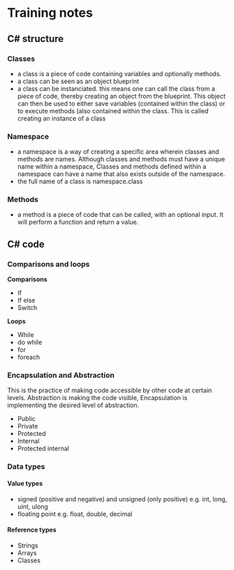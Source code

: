 # Training notes

## C# structure
### Classes
- a class is a piece of code containing variables and optionally methods.
- a class can be seen as an object blueprint
- a class can be instanciated. this means one can call the class from a piece of code, thereby creating an object from the blueprint. This object can then be used to either save variables (contained within the class) or to execute methods (also contained within the class. This is called creating an instance of a class


### Namespace
- a namespace is a way of creating a specific area wherein classes and methods are names. Although classes and methods must have a unique name within a namespace, Classes and methods defined within a namespace can have a name that also exists outside of the namespace. 
- the full name of a class is namespace.class

### Methods
- a method is a piece of code that can be called, with an optional input. It will perform a function and return a value. 

## C# code 
### Comparisons and loops
**Comparisons**
- If
- If else
- Switch

**Loops**
- While
- do while
- for 
- foreach


### Encapsulation and Abstraction
This is the practice of making code accessible by other code at certain levels. Abstraction is making the code visible, Encapsulation is implementing the desired level of abstraction.
- Public
- Private
- Protected
- Internal
- Protected internal


### Data types
#### Value types
- signed (positive and negative) and unsigned (only positive) e.g. int, long, uint, ulong
- floating point e.g. float, double, decimal

#### Reference types
- Strings
- Arrays
- Classes



